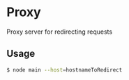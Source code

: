 # Proxy

Proxy server for redirecting requests

## Usage

```bash
$ node main --host=hostnameToRedirect
```
